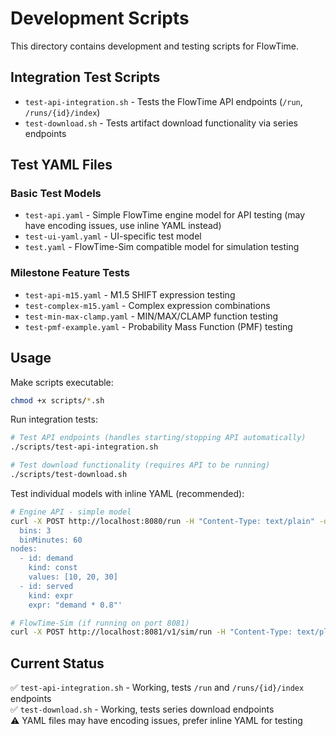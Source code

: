# Development Scripts

This directory contains development and testing scripts for FlowTime.

## Integration Test Scripts

- `test-api-integration.sh` - Tests the FlowTime API endpoints (`/run`, `/runs/{id}/index`)
- `test-download.sh` - Tests artifact download functionality via series endpoints

## Test YAML Files

### Basic Test Models
- `test-api.yaml` - Simple FlowTime engine model for API testing (may have encoding issues, use inline YAML instead)
- `test-ui-yaml.yaml` - UI-specific test model  
- `test.yaml` - FlowTime-Sim compatible model for simulation testing

### Milestone Feature Tests  
- `test-api-m15.yaml` - M1.5 SHIFT expression testing
- `test-complex-m15.yaml` - Complex expression combinations
- `test-min-max-clamp.yaml` - MIN/MAX/CLAMP function testing
- `test-pmf-example.yaml` - Probability Mass Function (PMF) testing

## Usage

Make scripts executable:
```bash
chmod +x scripts/*.sh
```

Run integration tests:
```bash
# Test API endpoints (handles starting/stopping API automatically)
./scripts/test-api-integration.sh

# Test download functionality (requires API to be running)
./scripts/test-download.sh
```

Test individual models with inline YAML (recommended):
```bash
# Engine API - simple model
curl -X POST http://localhost:8080/run -H "Content-Type: text/plain" -d 'grid:
  bins: 3
  binMinutes: 60
nodes:
  - id: demand
    kind: const
    values: [10, 20, 30]
  - id: served
    kind: expr
    expr: "demand * 0.8"'

# FlowTime-Sim (if running on port 8081)
curl -X POST http://localhost:8081/v1/sim/run -H "Content-Type: text/plain" -d @scripts/test.yaml
```

## Current Status

✅ `test-api-integration.sh` - Working, tests `/run` and `/runs/{id}/index` endpoints  
✅ `test-download.sh` - Working, tests series download endpoints  
⚠️ YAML files may have encoding issues, prefer inline YAML for testing
